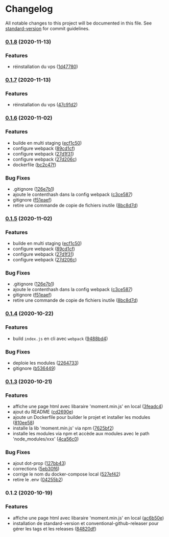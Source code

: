 # Changelog

All notable changes to this project will be documented in this file. See [standard-version](https://github.com/conventional-changelog/standard-version) for commit guidelines.

### [0.1.8](https://github.com/NeoBahamut/com_nicolaspetitot/compare/v0.1.7...v0.1.8) (2020-11-13)


### Features

*  réinstallation du vps ([1d47780](https://github.com/NeoBahamut/com_nicolaspetitot/commit/1d47780763768f9958d41c8387cae909c4e62a46))

### [0.1.7](https://github.com/NeoBahamut/com_nicolaspetitot/compare/v0.1.6...v0.1.7) (2020-11-13)


### Features

*  réinstallation du vps ([47c91d2](https://github.com/NeoBahamut/com_nicolaspetitot/commit/47c91d2d756fa1f216f7017c965c84343121e6d8))

### [0.1.6](https://github.com/NeoBahamut/com_nicolaspetitot/compare/v0.1.4...v0.1.6) (2020-11-02)


### Features

* builde en multi staging ([ecf1c50](https://github.com/NeoBahamut/com_nicolaspetitot/commit/ecf1c50e12b9a8880a9dbf2f69f5a5e37fd676f0))
* configure webpack ([89cd1cf](https://github.com/NeoBahamut/com_nicolaspetitot/commit/89cd1cfd8edc4e715af703b111692a3e7447e6b2))
* configure webpack ([27d1f31](https://github.com/NeoBahamut/com_nicolaspetitot/commit/27d1f31895fdb4e79cae2635989ccc410d5e4bbb))
* configure webpack ([27d206c](https://github.com/NeoBahamut/com_nicolaspetitot/commit/27d206ca9b1fb80d098fa6e3ccc2ac74c905fc26))
* dockerfile ([bc2c47f](https://github.com/NeoBahamut/com_nicolaspetitot/commit/bc2c47f6472a3c917c07e7c79f8c7884bc054085))


### Bug Fixes

* .gitignore ([126e7b1](https://github.com/NeoBahamut/com_nicolaspetitot/commit/126e7b1f1c61410356b6d50b11578f79e40ddf99))
* ajoute le contenthash dans la config webpack ([c3ce587](https://github.com/NeoBahamut/com_nicolaspetitot/commit/c3ce5871de93ed9cd2e3598e868e5c16c1e9a207))
* gitignore ([f51eaef](https://github.com/NeoBahamut/com_nicolaspetitot/commit/f51eaef8f7c701108c6235dc8fad7790582a0c89))
* retire une commande de copie de fichiers inutile ([8bc8d7d](https://github.com/NeoBahamut/com_nicolaspetitot/commit/8bc8d7dbfa01173589cc2f743353e75f2bdc7c20))

### [0.1.5](https://github.com/NeoBahamut/com_nicolaspetitot/compare/v0.1.4...v0.1.5) (2020-11-02)


### Features

* builde en multi staging ([ecf1c50](https://github.com/NeoBahamut/com_nicolaspetitot/commit/ecf1c50e12b9a8880a9dbf2f69f5a5e37fd676f0))
* configure webpack ([89cd1cf](https://github.com/NeoBahamut/com_nicolaspetitot/commit/89cd1cfd8edc4e715af703b111692a3e7447e6b2))
* configure webpack ([27d1f31](https://github.com/NeoBahamut/com_nicolaspetitot/commit/27d1f31895fdb4e79cae2635989ccc410d5e4bbb))
* configure webpack ([27d206c](https://github.com/NeoBahamut/com_nicolaspetitot/commit/27d206ca9b1fb80d098fa6e3ccc2ac74c905fc26))


### Bug Fixes

* .gitignore ([126e7b1](https://github.com/NeoBahamut/com_nicolaspetitot/commit/126e7b1f1c61410356b6d50b11578f79e40ddf99))
* ajoute le contenthash dans la config webpack ([c3ce587](https://github.com/NeoBahamut/com_nicolaspetitot/commit/c3ce5871de93ed9cd2e3598e868e5c16c1e9a207))
* gitignore ([f51eaef](https://github.com/NeoBahamut/com_nicolaspetitot/commit/f51eaef8f7c701108c6235dc8fad7790582a0c89))
* retire une commande de copie de fichiers inutile ([8bc8d7d](https://github.com/NeoBahamut/com_nicolaspetitot/commit/8bc8d7dbfa01173589cc2f743353e75f2bdc7c20))

### [0.1.4](https://github.com/NeoBahamut/com_nicolaspetitot/compare/v0.1.3...v0.1.4) (2020-10-22)


### Features

* build `index.js` en cli avec `webpack` ([9488bd4](https://github.com/NeoBahamut/com_nicolaspetitot/commit/9488bd44c2e13102da812dc103fa0c009de8add5))


### Bug Fixes

* deploie les modules ([2264733](https://github.com/NeoBahamut/com_nicolaspetitot/commit/226473383824eeba9d98480fddb7dfa3593f8584))
* gitignore ([b536449](https://github.com/NeoBahamut/com_nicolaspetitot/commit/b5364495df4bb7c0514f4a212cf29747e6af63bc))

### [0.1.3](https://github.com/NeoBahamut/com_nicolaspetitot/compare/v0.1.2...v0.1.3) (2020-10-21)


### Features

* affiche une page html avec libaraire 'moment.min.js' en local ([3feadc4](https://github.com/NeoBahamut/com_nicolaspetitot/commit/3feadc49d8a95ae76b52cbf2f49b49dd252a9919))
* ajout du README ([cd2690e](https://github.com/NeoBahamut/com_nicolaspetitot/commit/cd2690eb006082c4007485c9e88cd08ed542e6a8))
* ajoute un Dockerfile pour builder le projet et installer les modules ([810ee58](https://github.com/NeoBahamut/com_nicolaspetitot/commit/810ee58bcd5241f1e7e7849460d2645dadb846b5))
* installe la lib 'moment.min.js' via npm ([7625bf2](https://github.com/NeoBahamut/com_nicolaspetitot/commit/7625bf24a1683126e175c7d192ed01d8874546c2))
* installe les modules via npm et accède aux modules avec le path 'node_modules/xxx' ([4ca56c0](https://github.com/NeoBahamut/com_nicolaspetitot/commit/4ca56c09c495be72746dfdef9a54d19da7dbf91c))


### Bug Fixes

* ajout dot-prop ([127bb43](https://github.com/NeoBahamut/com_nicolaspetitot/commit/127bb43c59a97110735811f6610b97d0e531960e))
* corrections ([5eb30f6](https://github.com/NeoBahamut/com_nicolaspetitot/commit/5eb30f634379aa980a39e4f39137de21eff2eb14))
* corrige le nom du docker-compose local ([527ef42](https://github.com/NeoBahamut/com_nicolaspetitot/commit/527ef42593988fd62834d3642abdd7ad05942c4c))
* retire le .env ([04255b2](https://github.com/NeoBahamut/com_nicolaspetitot/commit/04255b200e12e80cffadd905c5d5ca605e5ae0e3))

### 0.1.2 (2020-10-19)


### Features

* affiche une page html avec libaraire 'moment.min.js' en local ([ac6b50e](https://github.com/NeoBahamut/com_nicolaspetitot/commit/ac6b50eb8a25292b66276d19f2deb80e85dfe11c))
* installation de standard-version et conventional-github-releaser pour gérer les tags et les releases ([84820df](https://github.com/NeoBahamut/com_nicolaspetitot/commit/84820dfc90569e3fad2bca47d282fa39a0e636ce))
